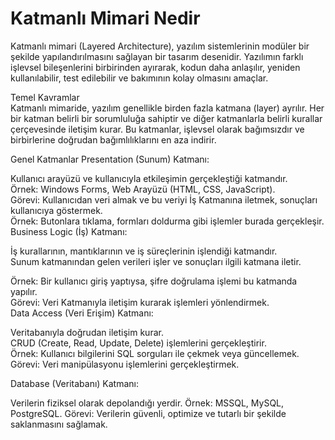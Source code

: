 # Katmanlı Mimari Nedir

Katmanlı mimari (Layered Architecture), yazılım sistemlerinin modüler bir şekilde yapılandırılmasını sağlayan bir tasarım desenidir. Yazılımın farklı işlevsel bileşenlerini birbirinden ayırarak, kodun daha anlaşılır, yeniden kullanılabilir, test edilebilir ve bakımının kolay olmasını amaçlar.

Temel Kavramlar
<br>
Katmanlı mimaride, yazılım genellikle birden fazla katmana (layer) ayrılır. Her bir katman belirli bir sorumluluğa sahiptir ve diğer katmanlarla belirli kurallar çerçevesinde iletişim kurar. Bu katmanlar, işlevsel olarak bağımsızdır ve birbirlerine doğrudan bağımlılıklarını en aza indirir.

Genel Katmanlar
Presentation (Sunum) Katmanı:

Kullanıcı arayüzü ve kullanıcıyla etkileşimin gerçekleştiği katmandır.
<br>
Örnek: Windows Forms, Web Arayüzü (HTML, CSS, JavaScript).
<br>
Görevi: Kullanıcıdan veri almak ve bu veriyi İş Katmanına iletmek, sonuçları kullanıcıya göstermek.
<br>
Örnek: Butonlara tıklama, formları doldurma gibi işlemler burada gerçekleşir.
<br>
Business Logic (İş) Katmanı:

İş kurallarının, mantıklarının ve iş süreçlerinin işlendiği katmandır.
<br>
Sunum katmanından gelen verileri işler ve sonuçları ilgili katmana iletir.
<br>

Örnek: Bir kullanıcı giriş yaptıysa, şifre doğrulama işlemi bu katmanda yapılır.
<br>
Görevi: Veri Katmanıyla iletişim kurarak işlemleri yönlendirmek.
<br>
Data Access (Veri Erişim) Katmanı:

Veritabanıyla doğrudan iletişim kurar.
<br>
CRUD (Create, Read, Update, Delete) işlemlerini gerçekleştirir.
<br>
Örnek: Kullanıcı bilgilerini SQL sorguları ile çekmek veya güncellemek.
<br>
Görevi: Veri manipülasyonu işlemlerini gerçekleştirmek.

Database (Veritabanı) Katmanı:

Verilerin fiziksel olarak depolandığı yerdir.
Örnek: MSSQL, MySQL, PostgreSQL.
Görevi: Verilerin güvenli, optimize ve tutarlı bir şekilde saklanmasını sağlamak.
